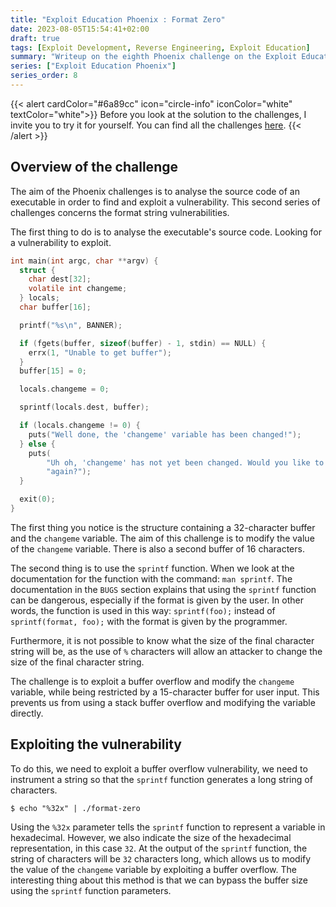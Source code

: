 ```yaml
---
title: "Exploit Education Phoenix : Format Zero"
date: 2023-08-05T15:54:41+02:00
draft: true
tags: [Exploit Development, Reverse Engineering, Exploit Education]
summary: "Writeup on the eighth Phoenix challenge on the Exploit Education website. In this article, we will solve the Format-Zero challenge."
series: ["Exploit Education Phoenix"]
series_order: 8
---
```


{{< alert cardColor="#6a89cc" icon="circle-info" iconColor="white" textColor="white">}}
Before you look at the solution to the challenges, I invite you to try it for yourself. You can find all the challenges [here](https://exploit.education/phoenix/).
{{< /alert >}}

## Overview of the challenge

The aim of the Phoenix challenges is to analyse the source code of an executable in order to find and exploit a vulnerability. This second series of challenges concerns the format string vulnerabilities. 

The first thing to do is to analyse the executable's source code. Looking for a vulnerability to exploit.

```c
int main(int argc, char **argv) {
  struct {
    char dest[32];
    volatile int changeme;
  } locals;
  char buffer[16];

  printf("%s\n", BANNER);

  if (fgets(buffer, sizeof(buffer) - 1, stdin) == NULL) {
    errx(1, "Unable to get buffer");
  }
  buffer[15] = 0;

  locals.changeme = 0;

  sprintf(locals.dest, buffer);

  if (locals.changeme != 0) {
    puts("Well done, the 'changeme' variable has been changed!");
  } else {
    puts(
        "Uh oh, 'changeme' has not yet been changed. Would you like to try "
        "again?");
  }

  exit(0);
}
```

The first thing you notice is the structure containing a 32-character buffer and the `changeme` variable. The aim of this challenge is to modify the value of the `changeme` variable. There is also a second buffer of 16 characters.

The second thing is to use the `sprintf` function. When we look at the documentation for the function with the command: `man sprintf`. The documentation in the `BUGS` section explains that using the `sprintf` function can be dangerous, especially if the format is given by the user. In other words, the function is used in this way: `sprintf(foo);` instead of `sprintf(format, foo);` with the format is given by the programmer.

Furthermore, it is not possible to know what the size of the final character string will be, as the use of `%` characters will allow an attacker to change the size of the final character string.

The challenge is to exploit a buffer overflow and modify the `changeme` variable, while being restricted by a 15-character buffer for user input. This prevents us from using a stack buffer overflow and modifying the variable directly.

## Exploiting the vulnerability

To do this, we need to exploit a buffer overflow vulnerability, we need to instrument a string so that the `sprintf` function generates a long string of characters.

```console
$ echo "%32x" | ./format-zero
```
Using the `%32x` parameter tells the `sprintf` function to represent a variable in hexadecimal. However, we also indicate the size of the hexadecimal representation, in this case `32`. At the output of the `sprintf` function, the string of characters will be `32` characters long, which allows us to modify the value of the `changeme` variable by exploiting a buffer overflow. The interesting thing about this method is that we can bypass the buffer size using the `sprintf` function parameters.
